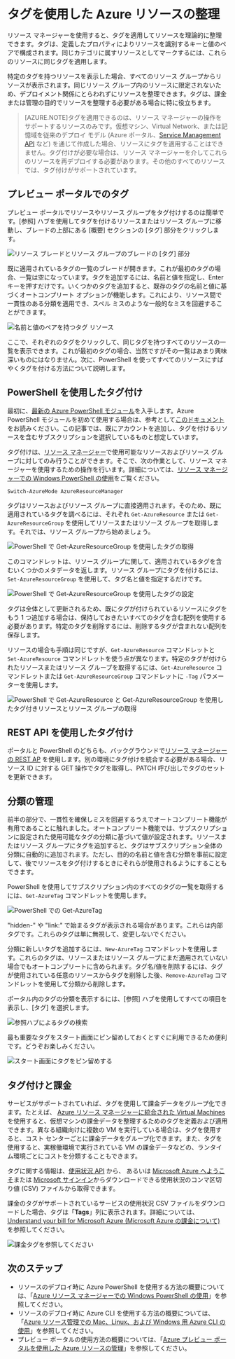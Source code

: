 <properties 
	pageTitle="タグを使用した Azure リソースの整理" 
	description="タグを適用して、課金や管理のためにリソースを整理する方法を示します。" 
	services="azure-resource-manager" 
	documentationCenter="" 
	authors="tfitzmac"
	manager="wpickett" 
	editor=""/>

<tags 
	ms.service="azure-resource-manager" 
	ms.workload="multiple" 
	ms.tgt_pltfrm="AzurePortal" 
	ms.devlang="na" 
	ms.topic="article" 
	ms.date="08/05/2015" 
	ms.author="tomfitz"/>


# タグを使用した Azure リソースの整理

リソース マネージャーを使用すると、タグを適用してリソースを理論的に整理できます。タグは、定義したプロパティによりリソースを識別するキーと値のペアで構成されます。同じカテゴリに属すリソースとしてマークするには、これらのリソースに同じタグを適用します。

特定のタグを持つリソースを表示した場合、すべてのリソース グループからリソースが表示されます。同じリソース グループ内のリソースに限定されないため、デプロイメント関係にとらわれずにリソースを整理できます。タグは、課金または管理の目的でリソースを整理する必要がある場合に特に役立ちます。

> [AZURE.NOTE]タグを適用できるのは、リソース マネージャーの操作をサポートするリソースのみです。仮想マシン、Virtual Network、または記憶域を従来のデプロイ モデル (Azure ポータル、[Service Management API](https://msdn.microsoft.com/library/azure/dn948465.aspx) など) を通じて作成した場合、リソースにタグを適用することはできません。タグ付けが必要な場合は、リソース マネージャーを介してこれらのリソースを再デプロイする必要があります。その他のすべてのリソースでは、タグ付けがサポートされています。

## プレビュー ポータルでのタグ

プレビュー ポータルでリソースやリソース グループをタグ付けするのは簡単です。[参照] ハブを使用してタグを付けるリソースまたはリソース グループに移動し、ブレードの上部にある [概要] セクションの [タグ] 部分をクリックします。

![リソース ブレードとリソース グループのブレードの [タグ] 部分](./media/resource-group-using-tags/rgblade.png)

既に適用されているタグの一覧のブレードが開きます。これが最初のタグの場合、一覧は空になっています。タグを追加するには、名前と値を指定し、Enter キーを押すだけです。いくつかのタグを追加すると、既存のタグの名前と値に基づくオートコンプリート オプションが機能します。これにより、リソース間で一貫性のある分類を適用でき、スペル ミスのような一般的なミスを回避することができます。

![名前と値のペアを持つタグ リソース](./media/resource-group-using-tags/tag-resources.png)

ここで、それぞれのタグをクリックして、同じタグを持つすべてのリソースの一覧を表示できます。これが最初のタグの場合、当然ですがその一覧はあまり興味深いものにはなりません。次に、PowerShell を使ってすべてのリソースにすばやくタグを付ける方法について説明します。


## PowerShell を使用したタグ付け

最初に、[最新の Azure PowerShell モジュール](./install-configure-powershell.md)を入手します。Azure PowerShell モジュールを初めて使用する場合は、参考として[このドキュメント](./install-configure-powershell.md)をお読みください。この記事では、既にアカウントを追加し、タグを付けるリソースを含むサブスクリプションを選択しているものと想定しています。

タグ付けは、[リソース マネージャー](http://msdn.microsoft.com/library/azure/dn790568.aspx)で使用可能なリソースおよびリソース グループに対してのみ行うことができます。そこで、次の作業として、リソース マネージャーを使用するための操作を行います。詳細については、[リソース マネージャーでの Windows PowerShell の使用](powershell-azure-resource-manager.md)をご覧ください。

    Switch-AzureMode AzureResourceManager

タグはリソースおよびリソース グループに直接適用されます。そのため、既に適用されているタグを調べるには、それぞれ `Get-AzureResource` または `Get-AzureResourceGroup` を使用してリソースまたはリソース グループを取得します。それでは、リソース グループから始めましょう。

![PowerShell で Get-AzureResourceGroup を使用したタグの取得](./media/resource-group-using-tags/Get-AzureResourceGroup-in-PowerShell.png)

このコマンドレットは、リソース グループに関して、適用されているタグを含むいくつかのメタデータを返します。リソース グループにタグを付けるには、`Set-AzureResourceGroup` を使用して、タグ名と値を指定するだけです。

![PowerShell で Get-AzureResourceGroup を使用したタグの設定](./media/resource-group-using-tags/Set-AzureResourceGroup-in-PowerShell.png)

タグは全体として更新されるため、既にタグが付けられているリソースにタグをもう 1 つ追加する場合は、保持しておきたいすべてのタグを含む配列を使用する必要があります。特定のタグを削除するには、削除するタグが含まれない配列を保存します。

リソースの場合も手順は同じですが、`Get-AzureResource` コマンドレットと `Set-AzureResource` コマンドレットを使う点が異なります。特定のタグが付けられたリソースまたはリソース グループを取得するには、`Get-AzureResource` コマンドレットまたは `Get-AzureResourceGroup` コマンドレットに `-Tag` パラメーターを使用します。

![PowerShell で Get-AzureResource と Get-AzureResourceGroup を使用したタグ付きリソースとリソース グループの取得](./media/resource-group-using-tags/Get-AzureResourceGroup-with-tags-in-PowerShell.png)


## REST API を使用したタグ付け

ポータルと PowerShell のどちらも、バックグラウンドで[リソース マネージャーの REST AP](http://msdn.microsoft.com/library/azure/dn790568.aspx) を使用します。別の環境にタグ付けを統合する必要がある場合、リソース ID に対する GET 操作でタグを取得し、PATCH 呼び出しでタグのセットを更新できます。


## 分類の管理

前半の部分で、一貫性を確保しミスを回避するうえでオートコンプリート機能が有用であることに触れました。オートコンプリート機能では、サブスクリプションに設定された使用可能なタグの分類に基づいて値が設定されます。リソースまたはリソース グループにタグを追加すると、タグはサブスクリプション全体の分類に自動的に追加されます。ただし、目的の名前と値を含む分類を事前に設定して、後でリソースをタグ付けするときにそれらが使用されるようにすることもできます。

PowerShell を使用してサブスクリプション内のすべてのタグの一覧を取得するには、`Get-AzureTag` コマンドレットを使用します。

![PowerShell での Get-AzureTag](./media/resource-group-using-tags/Get-AzureTag-in-PowerShell.png)


"hidden-" や "link:" で始まるタグが表示される場合があります。これらは内部タグです。これらのタグは単に無視して、変更しないでください。

分類に新しいタグを追加するには、`New-AzureTag` コマンドレットを使用します。これらのタグは、リソースまたはリソース グループにまだ適用されていない場合でもオートコンプリートに含められます。タグ名/値を削除するには、タグが使用されている任意のリソースからタグを削除した後、`Remove-AzureTag` コマンドレットを使用して分類から削除します。

ポータル内のタグの分類を表示するには、[参照] ハブを使用してすべての項目を表示し、[タグ] を選択します。

![参照ハブによるタグの検索](./media/resource-group-using-tags/browse-tags.png)

最も重要なタグをスタート画面にピン留めしておくとすぐに利用できるため便利です。どうぞお楽しみください。

![スタート画面にタグをピン留めする](./media/resource-group-using-tags/pin-tags.png)

## タグ付けと課金

サービスがサポートされていれば、タグを使用して課金データをグループ化できます。たとえば、 [Azure リソース マネージャーに統合された Virtual Machines](/virtual-machines/virtual-machines-azurerm-versus-azuresm.md) を使用すると、仮想マシンの課金データを整理するためのタグを定義および適用できます。異なる組織向けに複数の VM を実行している場合は、タグを使用すると、コスト センターごとに課金データをグループ化できます。また、タグを使用すると、実稼働環境で実行されている VM の課金データなどの、ランタイム環境ごとにコストを分類することもできます。

タグに関する情報は、[使用状況 API](billing-usage-rate-card-overview.md) から、 あるいは [Microsoft Azure へようこそ](https://account.windowsazure.com/)または [Microsoft サインイン](https://ea.azure.com)からダウンロードできる使用状況のコンマ区切り値 (CSV) ファイルから取得できます。

課金のタグがサポートされているサービスの使用状況 CSV ファイルをダウンロードした場合、タグは「**Tags**」列に表示されます。詳細については、[Understand your bill for Microsoft Azure (Microsoft Azure の課金について)](billing-understand-your-bill.md) を参照してください。

![課金タグを参照してください](./media/resource-group-using-tags/billing_csv.png)

## 次のステップ

- リソースのデプロイ時に Azure PowerShell を使用する方法の概要については、「[Azure リソース マネージャーでの Windows PowerShell の使用](./powershell-azure-resource-manager.md)」を参照してください。
- リソースのデプロイ時に Azure CLI を使用する方法の概要については、「[Azure リソース管理での Mac、Linux、および Windows 用 Azure CLI の使用](./xplat-cli-azure-resource-manager.md)」を参照してください。
- プレビュー ポータルの使用方法の概要については、「[Azure プレビュー ポータルを使用した Azure リソースの管理](./resource-group-portal.md)」を参照してください。  
  

  

<!---HONumber=August15_HO6-->
